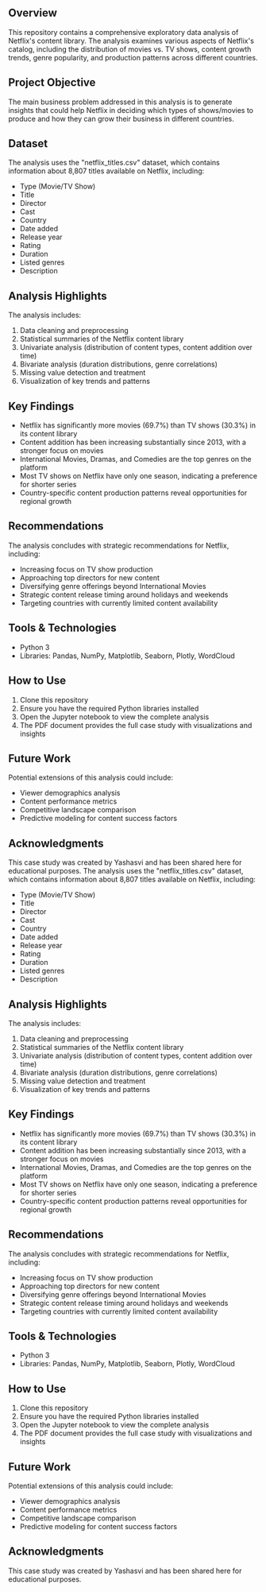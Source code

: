 ## Overview
This repository contains a comprehensive exploratory data analysis of Netflix's content library. The analysis examines various aspects of Netflix's catalog, including the distribution of movies vs. TV shows, content growth trends, genre popularity, and production patterns across different countries.

## Project Objective
The main business problem addressed in this analysis is to generate insights that could help Netflix in deciding which types of shows/movies to produce and how they can grow their business in different countries.

## Dataset
The analysis uses the "netflix_titles.csv" dataset, which contains information about 8,807 titles available on Netflix, including:
- Type (Movie/TV Show)
- Title
- Director
- Cast
- Country
- Date added
- Release year
- Rating
- Duration
- Listed genres
- Description

## Analysis Highlights
The analysis includes:
1. Data cleaning and preprocessing
2. Statistical summaries of the Netflix content library
3. Univariate analysis (distribution of content types, content addition over time)
4. Bivariate analysis (duration distributions, genre correlations)
5. Missing value detection and treatment
6. Visualization of key trends and patterns

## Key Findings
- Netflix has significantly more movies (69.7%) than TV shows (30.3%) in its content library
- Content addition has been increasing substantially since 2013, with a stronger focus on movies
- International Movies, Dramas, and Comedies are the top genres on the platform
- Most TV shows on Netflix have only one season, indicating a preference for shorter series
- Country-specific content production patterns reveal opportunities for regional growth

## Recommendations
The analysis concludes with strategic recommendations for Netflix, including:
- Increasing focus on TV show production
- Approaching top directors for new content
- Diversifying genre offerings beyond International Movies
- Strategic content release timing around holidays and weekends
- Targeting countries with currently limited content availability

## Tools & Technologies
- Python 3
- Libraries: Pandas, NumPy, Matplotlib, Seaborn, Plotly, WordCloud

## How to Use
1. Clone this repository
2. Ensure you have the required Python libraries installed
3. Open the Jupyter notebook to view the complete analysis
4. The PDF document provides the full case study with visualizations and insights

## Future Work
Potential extensions of this analysis could include:
- Viewer demographics analysis
- Content performance metrics
- Competitive landscape comparison
- Predictive modeling for content success factors

## Acknowledgments
This case study was created by Yashasvi and has been shared here for educational purposes.
The analysis uses the "netflix_titles.csv" dataset, which contains information about 8,807 titles available on Netflix, including:
- Type (Movie/TV Show)
- Title
- Director
- Cast
- Country
- Date added
- Release year
- Rating
- Duration
- Listed genres
- Description

## Analysis Highlights
The analysis includes:
1. Data cleaning and preprocessing
2. Statistical summaries of the Netflix content library
3. Univariate analysis (distribution of content types, content addition over time)
4. Bivariate analysis (duration distributions, genre correlations)
5. Missing value detection and treatment
6. Visualization of key trends and patterns

## Key Findings
- Netflix has significantly more movies (69.7%) than TV shows (30.3%) in its content library
- Content addition has been increasing substantially since 2013, with a stronger focus on movies
- International Movies, Dramas, and Comedies are the top genres on the platform
- Most TV shows on Netflix have only one season, indicating a preference for shorter series
- Country-specific content production patterns reveal opportunities for regional growth

## Recommendations
The analysis concludes with strategic recommendations for Netflix, including:
- Increasing focus on TV show production
- Approaching top directors for new content
- Diversifying genre offerings beyond International Movies
- Strategic content release timing around holidays and weekends
- Targeting countries with currently limited content availability

## Tools & Technologies
- Python 3
- Libraries: Pandas, NumPy, Matplotlib, Seaborn, Plotly, WordCloud

## How to Use
1. Clone this repository
2. Ensure you have the required Python libraries installed
3. Open the Jupyter notebook to view the complete analysis
4. The PDF document provides the full case study with visualizations and insights

## Future Work
Potential extensions of this analysis could include:
- Viewer demographics analysis
- Content performance metrics
- Competitive landscape comparison
- Predictive modeling for content success factors

## Acknowledgments
This case study was created by Yashasvi and has been shared here for educational purposes.
